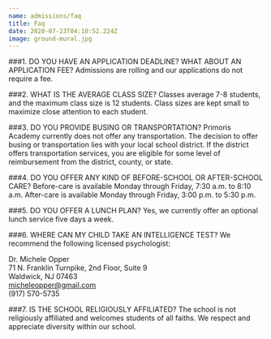 ```yaml
---
name: admissions/faq
title: Faq
date: 2020-07-23T04:10:52.224Z
image: ground-mural.jpg
---
```


###1. DO YOU HAVE AN APPLICATION DEADLINE? WHAT ABOUT AN APPLICATION FEE?
Admissions are rolling and our applications do not require a fee.

###2. WHAT IS THE AVERAGE CLASS SIZE?
Classes average 7-8 students, and the maximum class size is 12 students. Class sizes are kept small to maximize close attention to each student.

###3. DO YOU PROVIDE BUSING OR TRANSPORTATION?
Primoris Academy currently does not offer any transportation. The decision to offer busing or transportation lies with your local school district. If the district offers transportation services, you are eligible for some level of reimbursement from the district, county, or state.

###4. DO YOU OFFER ANY KIND OF BEFORE-SCHOOL OR AFTER-SCHOOL CARE?
Before-care is available Monday through Friday, 7:30 a.m. to 8:10 a.m. After-care is available Monday through Friday, 3:00 p.m. to 5:30 p.m.

###5. DO YOU OFFER A LUNCH PLAN?
Yes, we currently offer an optional lunch service five days a week.

###6. WHERE CAN MY CHILD TAKE AN INTELLIGENCE TEST?
We recommend the following licensed psychologist:


Dr. Michele Opper  
71 N. Franklin Turnpike, 2nd Floor, Suite 9  
Waldwick, NJ 07463  
[micheleopper@gmail.com](mailto:micheleopper@gmail.com)  
(917) 570-5735  

###7. IS THE SCHOOL RELIGIOUSLY AFFILIATED?
The school is not religiously affiliated and welcomes students of all faiths. We respect and appreciate diversity within our school.
